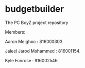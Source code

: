 # budgetbuilder
The PC BoyZ project repository

Members:
<p>Aaron Meighoo : 816000303.</p>
<p>Jaleel Jarod Mohammed : 816001154.</p>
<p>Kyle Fonrose : 816002546.</p>
